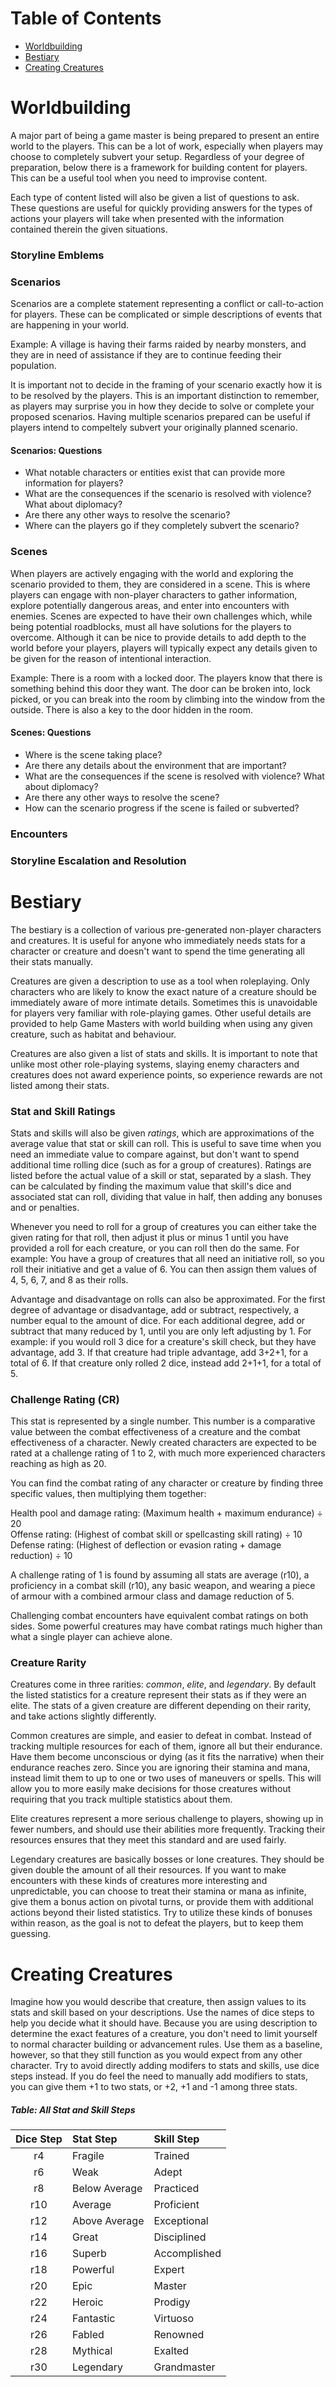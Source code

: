 # Table of Contents

* [Worldbuilding](#worldbuilding)
* [Bestiary](#bestiary)
* [Creating Creatures](#creating-creatures)

# Worldbuilding

A major part of being a game master is being prepared to present an entire world to the players. This can be a lot of work, especially when players may choose to completely subvert your setup. Regardless of your degree of preparation, below there is a framework for building content for players. This can be a useful tool when you need to improvise content.

Each type of content listed will also be given a list of questions to ask. These questions are useful for quickly providing answers for the types of actions your players will take when presented with the information contained therein the given situations.

### Storyline Emblems

### Scenarios

Scenarios are a complete statement representing a conflict or call-to-action for players. These can be complicated or simple descriptions of events that are happening in your world.

Example: A village is having their farms raided by nearby monsters, and they are in need of assistance if they are to continue feeding their population.

It is important not to decide in the framing of your scenario exactly how it is to be resolved by the players. This is an important distinction to remember, as players may surprise you in how they decide to solve or complete your proposed scenarios. Having multiple scenarios prepared can be useful if players intend to compeltely subvert your originally planned scenario.

#### Scenarios: Questions

* What notable characters or entities exist that can provide more information for players?
* What are the consequences if the scenario is resolved with violence? What about diplomacy?
* Are there any other ways to resolve the scenario?
* Where can the players go if they completely subvert the scenario?

### Scenes

When players are actively engaging with the world and exploring the scenario provided to them, they are considered in a scene. This is where players can engage with non-player characters to gather information, explore potentially dangerous areas, and enter into encounters with enemies. Scenes are expected to have their own challenges which, while being potential roadblocks, must all have solutions for the players to overcome. Although it can be nice to provide details to add depth to the world before your players, players will typically expect any details given to be given for the reason of intentional interaction.

Example: There is a room with a locked door. The players know that there is something behind this door they want. The door can be broken into, lock picked, or you can break into the room by climbing into the window from the outside. There is also a key to the door hidden in the room.

#### Scenes: Questions

* Where is the scene taking place?
* Are there any details about the environment that are important?
* What are the consequences if the scene is resolved with violence? What about diplomacy?
* Are there any other ways to resolve the scene?
* How can the scenario progress if the scene is failed or subverted?

### Encounters

### Storyline Escalation and Resolution

# Bestiary

The bestiary is a collection of various pre-generated non-player characters and creatures. It is useful for anyone who immediately needs stats for a character or creature and doesn't want to spend the time generating all their stats manually.

Creatures are given a description to use as a tool when roleplaying. Only characters who are likely to know the exact nature of a creature should be immediately aware of more intimate details. Sometimes this is unavoidable for players very familiar with role-playing games. Other useful details are provided to help Game Masters with world building when using any given creature, such as habitat and behaviour.

Creatures are also given a list of stats and skills. It is important to note that unlike most other role-playing systems, slaying enemy characters and creatures does not award experience points, so experience rewards are not listed among their stats.

### Stat and Skill Ratings

Stats and skills will also be given *ratings*, which are approximations of the average value that stat or skill can roll. This is useful to save time when you need an immediate value to compare against, but don't want to spend additional time rolling dice (such as for a group of creatures). Ratings are listed before the actual value of a skill or stat, separated by a slash. They can be calculated by finding the maximum value that skill's dice and associated stat can roll, dividing that value in half, then adding any bonuses and or penalties.

Whenever you need to roll for a group of creatures you can either take the given rating for that roll, then adjust it plus or minus 1 until you have provided a roll for each creature, or you can roll then do the same. For example: You have a group of creatures that all need an initiative roll, so you roll their initiative and get a value of 6. You can then assign them values of 4, 5, 6, 7, and 8 as their rolls.

Advantage and disadvantage on rolls can also be approximated. For the first degree of advantage or disadvantage, add or subtract, respectively, a number equal to the amount of dice. For each additional degree, add or subtract that many reduced by 1, until you are only left adjusting by 1. For example: if you would roll 3 dice for a creature's skill check, but they have advantage, add 3. If that creature had triple advantage, add 3+2+1, for a total of 6. If that creature only rolled 2 dice, instead add 2+1+1, for a total of 5.

### Challenge Rating (CR)

This stat is represented by a single number. This number is a comparative value between the combat effectiveness of a creature and the combat effectiveness of a character. Newly created characters are expected to be rated at a challenge rating of 1 to 2, with much more experienced characters reaching as high as 20.

You can find the combat rating of any character or creature by finding three specific values, then multiplying them together:

Health pool and damage rating: (Maximum health + maximum endurance) ÷ 20  
Offense rating: (Highest of combat skill or spellcasting skill rating) ÷ 10  
Defense rating: (Highest of deflection or evasion rating + damage reduction) ÷ 10

A challenge rating of 1 is found by assuming all stats are average (r10), a proficiency in a combat skill (r10), any basic weapon, and wearing a piece of armour with a combined armour class and damage reduction of 5.

Challenging combat encounters have equivalent combat ratings on both sides. Some powerful creatures may have combat ratings much higher than what a single player can achieve alone.

### Creature Rarity

Creatures come in three rarities: *common*, *elite*, and *legendary*. By default the listed statistics for a creature represent their stats as if they were an elite. The stats of a given creature are different depending on their rarity, and take actions slightly differently.

Common creatures are simple, and easier to defeat in combat. Instead of tracking multiple resources for each of them, ignore all but their endurance. Have them become unconscious or dying (as it fits the narrative) when their endurance reaches zero. Since you are ignoring their stamina and mana, instead limit them to up to one or two uses of maneuvers or spells. This will allow you to more easily make decisions for those creatures without requiring that you track multiple statistics about them.

Elite creatures represent a more serious challenge to players, showing up in fewer numbers, and should use their abilities more frequently. Tracking their resources ensures that they meet this standard and are used fairly.

Legendary creatures are basically bosses or lone creatures. They should be given double the amount of all their resources. If you want to make encounters with these kinds of creatures more interesting and unpredictable, you can choose to treat their stamina or mana as infinite, give them a bonus action on pivotal turns, or provide them with additional actions beyond their listed statistics. Try to utilize these kinds of bonuses within reason, as the goal is not to defeat the players, but to keep them guessing.

# Creating Creatures

Imagine how you would describe that creature, then assign values to its stats and skill based on your descriptions. Use the names of dice steps to help you decide what it should have. Because you are using description to determine the exact features of a creature, you don't need to limit yourself to normal character building or advancement rules. Use them as a baseline, however, so that they still function as you would expect from any other character. Try to avoid directly adding modifers to stats and skills, use dice steps instead. If you do feel the need to manually add modifiers to stats, you can give them +1 to two stats, or +2, +1 and -1 among three stats.

##### Table: All Stat and Skill Steps
| Dice Step | Stat Step | Skill Step |
|:-:|:-|:-|
| r4 | Fragile | Trained |
| r6 | Weak | Adept |
| r8 | Below Average | Practiced |
| r10 | Average | Proficient |
| r12 | Above Average | Exceptional |
| r14 | Great | Disciplined |
| r16 | Superb | Accomplished |
| r18 | Powerful | Expert |
| r20 | Epic | Master |
| r22 | Heroic | Prodigy |
| r24 | Fantastic | Virtuoso |
| r26 | Fabled | Renowned |
| r28 | Mythical | Exalted |
| r30 | Legendary | Grandmaster |
